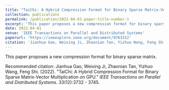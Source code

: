```yaml
---
title: "TaiChi: A Hybrid Compression Format for Binary Sparse Matrix-Vector Multiplication on GPU"
collection: publications
permalink: /publication/2022-04-01-paper-title-number-1
excerpt: 'This paper proposes a new compression format for binary sparse matrix.'
date: 2022-04-01
venue: 'IEEE Transactions on Parallel and Distributed Systems'
paperurl: 'https://ieeexplore.ieee.org/document/9763312'
citation: 'Jianhua Gao, Weixing Ji, Zhaonian Tan, Yizhuo Wang, Feng Shi. (2022). "TaiChi: A Hybrid Compression Format for Binary Sparse Matrix-Vector Multiplication on GPU." <i>IEEE Transactions on Parallel and Distributed Systems</i>. 33(12):3732 - 3745.'
---
```

This paper proposes a new compression format for binary sparse matrix.

Recommended citation: Jianhua Gao, Weixing Ji, Zhaonian Tan, Yizhuo Wang, Feng Shi. (2022). "TaiChi: A Hybrid Compression Format for Binary Sparse Matrix-Vector Multiplication on GPU." <i>IEEE Transactions on Parallel and Distributed Systems</i>. 33(12):3732 - 3745.